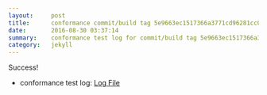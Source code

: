 ```yaml
---
layout:     post
title:      conformance commit/build tag 5e9663ec1517366a3771cd96281cc02513b6160a
date:       2016-08-30 03:37:14
summary:    conformance test log for commit/build tag 5e9663ec1517366a3771cd96281cc02513b6160a.
category:   jekyll
---
```


Success!

- conformance test log: [Log File](http://s3-us-west-2.amazonaws.com/kraken-e2e-logs/conformance/43/build-log.txt)
